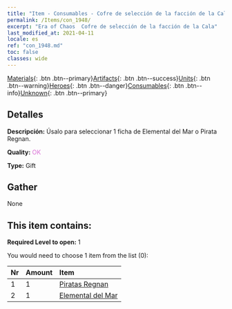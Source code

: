 ```yaml
---
title: "Item - Consumables - Cofre de selección de la facción de la Cala"
permalink: /Items/con_1948/
excerpt: "Era of Chaos  Cofre de selección de la facción de la Cala"
last_modified_at: 2021-04-11
locale: es
ref: "con_1948.md"
toc: false
classes: wide
---
```

 [Materials](/es/Items/){: .btn .btn--primary}[Artifacts](/es/Items/Artifacts/){: .btn .btn--success}[Units](/es/Items/Units/){: .btn .btn--warning}[Heroes](/es/Items/Heroes/){: .btn .btn--danger}[Consumables](/es/Items/Consumables/){: .btn .btn--info}[Unknown](/es/Items/Unknown/){: .btn .btn--primary}

## Detalles
 **Descripción:** Úsalo para seleccionar 1 ficha de Elemental del Mar o Pirata Regnan.

 **Quality:** <span style="color: #DA70D6">OK</span>

 **Type:** Gift

## Gather

  None

## This item contains:

 **Required Level to open:** 1

 You would need to choose 1 item from the list (0):

  | Nr | Amount |     Item    |
  |:---|:-------|:------------|
  | 1 | 1 | [Piratas Regnan](/es/Items/unt_273/) | 
  | 2 | 1 | [Elemental del Mar](/es/Items/unt_275/) | 
